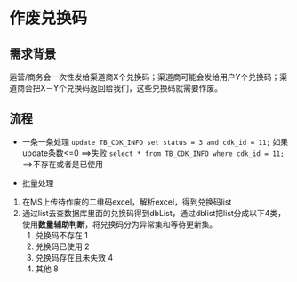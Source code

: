 # 作废兑换码

## 需求背景
运营/商务会一次性发给渠道商X个兑换码；渠道商可能会发给用户Y个兑换码；渠道商会把X－Y个兑换码返回给我们，这些兑换码就需要作废。

## 流程
* 一条一条处理
`update TB_CDK_INFO set status = 3 and cdk_id = 11;`
如果update条数<=0  ==>失败
`select * from TB_CDK_INFO where cdk_id = 11;`
==>不存在或者是已使用

* 批量处理
1. 在MS上传待作废的二维码excel，解析excel，得到兑换码list
2. 通过list去查数据库里面的兑换码得到dbList，通过dblist把list分成以下4类，使用**数量辅助判断**，将兑换码分为异常集和等待更新集。
    1. 兑换码不存在        1
    2. 兑换码已使用        2
    3. 兑换码存在且未失效   4
    4. 其他                8  


